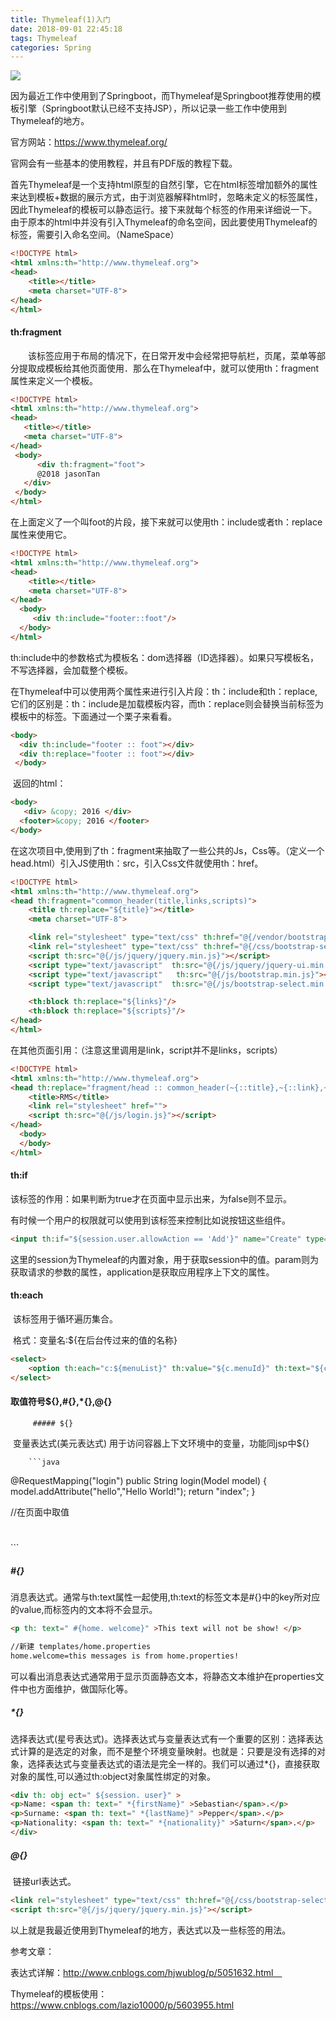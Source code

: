 ```yaml
---
title: Thymeleaf(1)入门
date: 2018-09-01 22:45:18
tags: Thymeleaf
categories: Spring
---
```


![](https://ws1.sinaimg.cn/large/6b297ce5gy1fuuflelmx6j20k80503ys.jpg)

​       因为最近工作中使用到了Springboot，而Thymeleaf是Springboot推荐使用的模板引擎（Springboot默认已经不支持JSP），所以记录一些工作中使用到Thymeleaf的地方。

官方网站：https://www.thymeleaf.org/

官网会有一些基本的使用教程，并且有PDF版的教程下载。

​       首先Thymeleaf是一个支持html原型的自然引擎，它在html标签增加额外的属性来达到模板+数据的展示方式，由于浏览器解释html时，忽略未定义的标签属性，因此Thymeleaf的模板可以静态运行。接下来就每个标签的作用来详细说一下。由于原本的html中并没有引入Thymeleaf的命名空间，因此要使用Thymeleaf的标签，需要引入命名空间。（NameSpace）

<!-- more-->

```html
<!DOCTYPE html>
<html xmlns:th="http://www.thymeleaf.org">
<head>
    <title></title>
    <meta charset="UTF-8">
</head>
</html>    
```



#### th:fragment

　　该标签应用于布局的情况下，在日常开发中会经常把导航栏，页尾，菜单等部分提取成模板给其他页面使用．那么在Thymeleaf中，就可以使用th：fragment属性来定义一个模板。

 ```html
<!DOCTYPE html>
<html xmlns:th="http://www.thymeleaf.org">
<head>
    <title></title>
    <meta charset="UTF-8">
</head>
  <body>
       <div th:fragment="foot">
       @2018 jasonTan
    </div>
  </body>
</html>    
 ```

​       在上面定义了一个叫foot的片段，接下来就可以使用th：include或者th：replace属性来使用它。

```html
<!DOCTYPE html>
<html xmlns:th="http://www.thymeleaf.org">
<head>
    <title></title>
    <meta charset="UTF-8">
</head>
  <body>
     <div th:include="footer::foot"/>
  </body>
</html> 
```

​     th:include中的参数格式为模板名：dom选择器（ID选择器）。如果只写模板名，不写选择器，会加载整个模板。

​     在Thymeleaf中可以使用两个属性来进行引入片段：th：include和th：replace,它们的区别是：th：include是加载模板内容，而th：replace则会替换当前标签为模板中的标签。下面通过一个栗子来看看。

```html
<body> 
  <div th:include="footer :: foot"></div>
  <div th:replace="footer :: foot"></div>
 </body>
```

​      返回的html：

```html
<body> 
   <div> &copy; 2016 </div> 
  <footer>&copy; 2016 </footer> 
</body>
```

​        在这次项目中,使用到了th：fragment来抽取了一些公共的Js，Css等。（定义一个head.html）引入JS使用th：src，引入Css文件就使用th：href。

```html
<!DOCTYPE html>
<html xmlns:th="http://www.thymeleaf.org">
<head th:fragment="common_header(title,links,scripts)">
    <title th:replace="${title}"></title>
    <meta charset="UTF-8">

    <link rel="stylesheet" type="text/css" th:href="@{/vendor/bootstrap/css/bootstrap.min.css}">
    <link rel="stylesheet" type="text/css" th:href="@{/css/bootstrap-select.min.css}">
    <script th:src="@{/js/jquery/jquery.min.js}"></script>
    <script type="text/javascript"  th:src="@{/js/jquery/jquery-ui.min.js}"></script>
    <script type="text/javascript"   th:src="@{/js/bootstrap.min.js}"></script>
    <script type="text/javascript"  th:src="@{/js/bootstrap-select.min.js}"></script>

    <th:block th:replace="${links}"/>
    <th:block th:replace="${scripts}"/>
</head>
</html>
```

​         在其他页面引用：（注意这里调用是link，script并不是links，scripts）

```html
<!DOCTYPE html>
<html xmlns:th="http://www.thymeleaf.org">
<head th:replace="fragment/head :: common_header(~{::title},~{::link},~{::script})">
    <title>RMS</title>
    <link rel="stylesheet" href="">
    <script th:src="@{/js/login.js}"></script>
</head>
  <body>
  </body>
</html>
```



#### th:if

   该标签的作用：如果判断为true才在页面中显示出来，为false则不显示。

   有时候一个用户的权限就可以使用到该标签来控制比如说按钮这些组件。

```html
<input th:if="${session.user.allowAction == 'Add'}" name="Create" type="button" value="New" onClick="goTo('new')" class="btn btn-primary" />
```

​    这里的session为Thymeleaf的内置对象，用于获取session中的值。param则为获取请求的参数的属性，application是获取应用程序上下文的属性。

#### th:each

​    该标签用于循环遍历集合。

​    格式：变量名:${在后台传过来的值的名称}

```html
<select>
    <option th:each="c:${menuList}" th:value="${c.menuId}" th:text="${c.menuName}"></option>
</select>		
```



####  取值符号${},#{},*{},@{}

         ##### ${}

​      变量表达式(美元表达式) 用于访问容器上下文环境中的变量，功能同jsp中${}

        ```java
  @RequestMapping("login")
    public String login(Model model) {
        model.addAttribute("hello","Hello World!");
        return "index";
    }

 //在页面中取值
<h1 th:text="${hello}"></h1>
        ```

##### #{}

​     消息表达式。通常与th:text属性一起使用,th:text的标签文本是#{}中的key所对应的value,而标签内的文本将不会显示。

 ```html
<p th: text=" #{home. welcome}" >This text will not be show! </p>

//新建 templates/home.properties
home.welcome=this messages is from home.properties!
 ```

​       可以看出消息表达式通常用于显示页面静态文本，将静态文本维护在properties文件中也方面维护，做国际化等。

##### *{}

​     选择表达式(星号表达式)。选择表达式与变量表达式有一个重要的区别：选择表达式计算的是选定的对象，而不是整个环境变量映射。也就是：只要是没有选择的对象，选择表达式与变量表达式的语法是完全一样的。我们可以通过*{}，直接获取对象的属性,可以通过th:object对象属性绑定的对象。

```html
<div th: obj ect=" ${session. user}" >
<p>Name: <span th: text=" *{firstName}" >Sebastian</span>.</p>
<p>Surname: <span th: text=" *{lastName}" >Pepper</span>.</p>
<p>Nationality: <span th: text=" *{nationality}" >Saturn</span>.</p>
</div>
```

 ##### @{}

​       链接url表达式。

```html
<link rel="stylesheet" type="text/css" th:href="@{/css/bootstrap-select.min.css}">
<script th:src="@{/js/jquery/jquery.min.js}"></script>		
```



以上就是我最近使用到Thymeleaf的地方，表达式以及一些标签的用法。

参考文章：

表达式详解：http://www.cnblogs.com/hjwublog/p/5051632.html　

Thymeleaf的模板使用：https://www.cnblogs.com/lazio10000/p/5603955.html





​         





